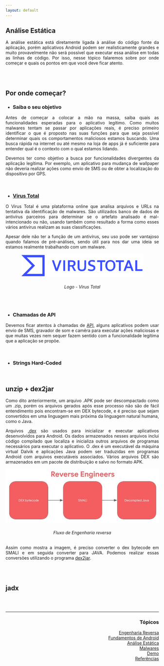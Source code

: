 ```yaml
---
layout: default
---
```


## Análise Estática
<p align="justify">A análise estática está diretamente ligada à análise do código fonte da aplicação, porém aplicativos Android podem ser realisticamente grandes e muito provavelmente não será possível que executar essa análise em todas as linhas de código. Por isso, nesse tópico falaremos sobre por onde começar e quais os pontos em que você deve ficar atento.</p>
<br><br>

<h2>Por onde começar?</h2>

- <h3>Saiba o seu objetivo</h3>
<p align="justify">Antes de começar a colocar a mão na massa, saiba quais as funcionalidades esperadas para o aplicativo legítimo. Como muitos malwares tentam se passar por aplicações reais, é preciso primeiro identificar o que é proposto nas suas funções para que seja possível determinar quais os comportamentos maliciosos estamos buscando. Uma busca rápida na internet ou até mesmo na loja de apps já é suficiente para entender qual é o contexto com o qual estamos lidando.</p> 
<p align="justify">Devemos ter como objetivo a busca por funcionalidades divergentes da aplicação legítima. Por exemplo, um aplicativo para mudança de wallpaper não deveria realizar ações como envio de SMS ou de obter a localização do dispositivo por GPS.</p>
<br>

- <h3><a href="https://www.virustotal.com/gui/home/upload">Virus Total</a></h3>
<p align="justify">O Virus Total é uma plataforma online que analisa arquivos e URLs na tentativa da identificação de malwares. São utilizados banco de dados de antivírus parceiros para determinar se o artefato analisado é mal-intencionado ou não, usando também como resultado a forma como esses vários antivírus realizam as suas classificações.</p>
<p align="justify">Apesar dele não ter a função de um antivírus, seu uso pode ser vantajoso quando falamos de pré-análises, sendo útil para nos dar uma ideia se estamos realmente trabalhando com um malware.</p>

<p style="text-align:center;"><img src="./images/virustotal.png" width="400"></p>
<h6 align="center">Logo - Virus Total</h6>
<br>

- <h3>Chamadas de API</h3>
<p align="justify">Devemos ficar atentos à chamadas de <a href="https://www.redhat.com/pt-br/topics/api/what-are-application-programming-interfaces">API</a>, alguns aplicativos podem usar envio de SMS, gravador de som e camêra para executar ações maliciosas e que muitas vezes nem sequer fazem sentido com a funcionalidade legítima que a aplicação se propõe.</p>
<br>

- <h3>Strings Hard-Coded</h3>
<p align="justify"></p>
<br>

<h2>unzip + dex2jar</h2>
<p align="justify">Como dito anteriormente, um arquivo .APK pode ser descompactado como um .zip, porém os arquivos gerados após esse processo não são de fácil entendimento pois encontram-se em DEX bytecode, e é preciso que sejam convertidos em uma linguagem mais próxima da linguagem natural humana, como o Java.</p>

<p align="justify">Arquivos <a href="https://www.ti-enxame.com/pt/android/quais-sao-os-arquivos-.dex-no-android/939829692/">.dex</a> são usados para inicializar e executar aplicativos desenvolvidos para Android. Os dados armazenados nesses arquivos inclui código compilado que localiza e inicializa outros arquivos de programas necessários para executar o aplicativo. O .dex é um executável da máquina virtual Dalvik e aplicações Java podem ser traduzidas em programas Android com arquivos executáveis associados. Vários arquivos DEX são armazenados em um pacote de distribuição e salvo no formato APK.</p>

<p style="text-align:center;"><img src="./images/ReversersFlow.jpg"></p>
<h6 align="center">Fluxo de Engenharia reversa</h6>

<p align="justify">Assim como mostra a imagem, é preciso converter o dex bytecode em SMALI e em seguida converter para JAVA. Podemos realizar essas conversões utilizando o programa <a href="https://tools.kali.org/reverse-engineering/dex2jar">dex2jar</a>.</p>
<br><br>

<h2>jadx</h2>
<p align="justify"></p>

<br><br>
<hr />
<h3 align="right">Tópicos</h3>
<ul align="right">
<a href="https://darknenblack.github.io/RevEng-Android/">Engenharia Reversa</a><br>
<a href="https://darknenblack.github.io/RevEng-Android/fundamentos.html">Fundamentos de Android</a><br>
<a href="https://darknenblack.github.io/RevEng-Android/estatica.html">Análise Estática</a><br>
<a href="https://darknenblack.github.io/RevEng-Android/malware.html">Malwares</a><br>
<a href="https://darknenblack.github.io/RevEng-Android/demo.html">Demo</a><br>
<a href="https://darknenblack.github.io/RevEng-Android/ref.html">Referências</a><br>
</ul>



